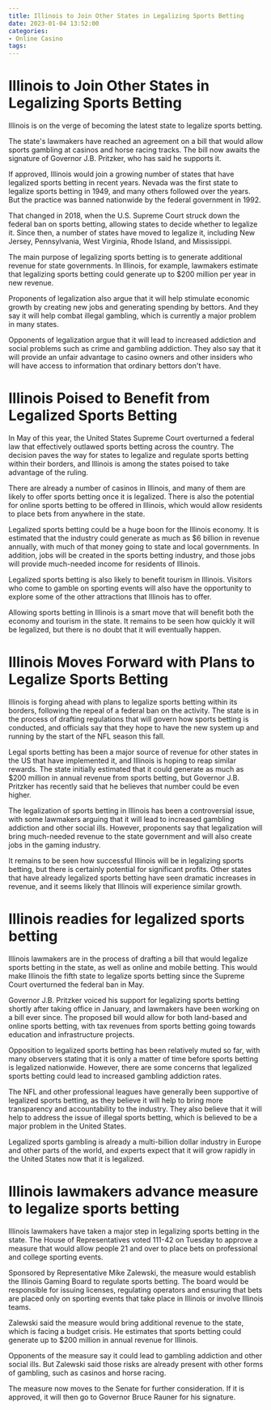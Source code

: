 ```yaml
---
title: Illinois to Join Other States in Legalizing Sports Betting
date: 2023-01-04 13:52:00
categories:
- Online Casino
tags:
---
```



#  Illinois to Join Other States in Legalizing Sports Betting

Illinois is on the verge of becoming the latest state to legalize sports betting.

The state's lawmakers have reached an agreement on a bill that would allow sports gambling at casinos and horse racing tracks. The bill now awaits the signature of Governor J.B. Pritzker, who has said he supports it.

If approved, Illinois would join a growing number of states that have legalized sports betting in recent years. Nevada was the first state to legalize sports betting in 1949, and many others followed over the years. But the practice was banned nationwide by the federal government in 1992.

That changed in 2018, when the U.S. Supreme Court struck down the federal ban on sports betting, allowing states to decide whether to legalize it. Since then, a number of states have moved to legalize it, including New Jersey, Pennsylvania, West Virginia, Rhode Island, and Mississippi.

The main purpose of legalizing sports betting is to generate additional revenue for state governments. In Illinois, for example, lawmakers estimate that legalizing sports betting could generate up to $200 million per year in new revenue.

Proponents of legalization also argue that it will help stimulate economic growth by creating new jobs and generating spending by bettors. And they say it will help combat illegal gambling, which is currently a major problem in many states.

Opponents of legalization argue that it will lead to increased addiction and social problems such as crime and gambling addiction. They also say that it will provide an unfair advantage to casino owners and other insiders who will have access to information that ordinary bettors don't have.

#  Illinois Poised to Benefit from Legalized Sports Betting

In May of this year, the United States Supreme Court overturned a federal law that effectively outlawed sports betting across the country. The decision paves the way for states to legalize and regulate sports betting within their borders, and Illinois is among the states poised to take advantage of the ruling.

There are already a number of casinos in Illinois, and many of them are likely to offer sports betting once it is legalized. There is also the potential for online sports betting to be offered in Illinois, which would allow residents to place bets from anywhere in the state.

Legalized sports betting could be a huge boon for the Illinois economy. It is estimated that the industry could generate as much as $6 billion in revenue annually, with much of that money going to state and local governments. In addition, jobs will be created in the sports betting industry, and those jobs will provide much-needed income for residents of Illinois.

Legalized sports betting is also likely to benefit tourism in Illinois. Visitors who come to gamble on sporting events will also have the opportunity to explore some of the other attractions that Illinois has to offer.

Allowing sports betting in Illinois is a smart move that will benefit both the economy and tourism in the state. It remains to be seen how quickly it will be legalized, but there is no doubt that it will eventually happen.

#  Illinois Moves Forward with Plans to Legalize Sports Betting

Illinois is forging ahead with plans to legalize sports betting within its borders, following the repeal of a federal ban on the activity. The state is in the process of drafting regulations that will govern how sports betting is conducted, and officials say that they hope to have the new system up and running by the start of the NFL season this fall.

Legal sports betting has been a major source of revenue for other states in the US that have implemented it, and Illinois is hoping to reap similar rewards. The state initially estimated that it could generate as much as $200 million in annual revenue from sports betting, but Governor J.B. Pritzker has recently said that he believes that number could be even higher.

The legalization of sports betting in Illinois has been a controversial issue, with some lawmakers arguing that it will lead to increased gambling addiction and other social ills. However, proponents say that legalization will bring much-needed revenue to the state government and will also create jobs in the gaming industry.

It remains to be seen how successful Illinois will be in legalizing sports betting, but there is certainly potential for significant profits. Other states that have already legalized sports betting have seen dramatic increases in revenue, and it seems likely that Illinois will experience similar growth.

#  Illinois readies for legalized sports betting

Illinois lawmakers are in the process of drafting a bill that would legalize sports betting in the state, as well as online and mobile betting. This would make Illinois the fifth state to legalize sports betting since the Supreme Court overturned the federal ban in May.

Governor J.B. Pritzker voiced his support for legalizing sports betting shortly after taking office in January, and lawmakers have been working on a bill ever since. The proposed bill would allow for both land-based and online sports betting, with tax revenues from sports betting going towards education and infrastructure projects.

Opposition to legalized sports betting has been relatively muted so far, with many observers stating that it is only a matter of time before sports betting is legalized nationwide. However, there are some concerns that legalized sports betting could lead to increased gambling addiction rates.

The NFL and other professional leagues have generally been supportive of legalized sports betting, as they believe it will help to bring more transparency and accountability to the industry. They also believe that it will help to address the issue of illegal sports betting, which is believed to be a major problem in the United States.

Legalized sports gambling is already a multi-billion dollar industry in Europe and other parts of the world, and experts expect that it will grow rapidly in the United States now that it is legalized.

#  Illinois lawmakers advance measure to legalize sports betting

Illinois lawmakers have taken a major step in legalizing sports betting in the state. The House of Representatives voted 111-42 on Tuesday to approve a measure that would allow people 21 and over to place bets on professional and college sporting events.

Sponsored by Representative Mike Zalewski, the measure would establish the Illinois Gaming Board to regulate sports betting. The board would be responsible for issuing licenses, regulating operators and ensuring that bets are placed only on sporting events that take place in Illinois or involve Illinois teams.

Zalewski said the measure would bring additional revenue to the state, which is facing a budget crisis. He estimates that sports betting could generate up to $200 million in annual revenue for Illinois.

Opponents of the measure say it could lead to gambling addiction and other social ills. But Zalewski said those risks are already present with other forms of gambling, such as casinos and horse racing.

The measure now moves to the Senate for further consideration. If it is approved, it will then go to Governor Bruce Rauner for his signature.
